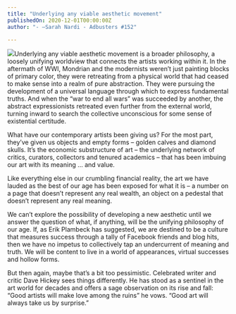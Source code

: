 ```yaml
---
title: "Underlying any viable aesthetic movement"
publishedOn: 2020-12-01T00:00:00Z
author: "- —Sarah Nardi - Adbusters #152"

---
```


![](/images/articles/5fc6c6cde42254a73ed1b92b_ideally_this_image_would_be_straight_600x506_1.jpg)Underlying any viable aesthetic movement is a broader philosophy, a loosely unifying worldview that connects the artists working within it. In the aftermath of WWI, Mondrian and the modernists weren’t just painting blocks of primary color, they were retreating from a physical world that had ceased to make sense into a realm of pure abstraction. They were pursuing the development of a universal language through which to express fundamental truths. And when the “war to end all wars” was succeeded by another, the abstract expressionists retreated even further from the external world, turning inward to search the collective unconscious for some sense of existential certitude. 

What have our contemporary artists been giving us? For the most part, they’ve given us objects and empty forms – golden calves and diamond skulls. It’s the economic substructure of art – the underlying network of critics, curators, collectors and tenured academics – that has been imbuing our art with its meaning … and value.

Like everything else in our crumbling financial reality, the art we have lauded as the best of our age has been exposed for what it is – a number on a page that doesn’t represent any real wealth, an object on a pedestal that doesn’t represent any real meaning.

We can’t explore the possibility of developing a new aesthetic until we answer the question of what, if anything, will be the unifying philosophy of our age. If, as Erik Plambeck has suggested, we are destined to be a culture that measures success through a tally of Facebook friends and blog hits, then we have no impetus to collectively tap an undercurrent of meaning and truth. We will be content to live in a world of appearances, virtual successes and hollow forms. 

But then again, maybe that’s a bit too pessimistic. Celebrated writer and critic Dave Hickey sees things differently. He has stood as a sentinel in the art world for decades and offers a sage observation on its rise and fall: “Good artists will make love among the ruins” he vows. “Good art will always take us by surprise.”

‍